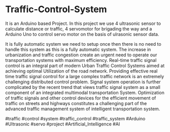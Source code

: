# Traffic-Control-System
It is an Arduino based Project. In this project we use 4 ultrasonic sensor to calculate distance or traffic, 4 servomotor for brigading the way and a Arduino Uno to control servo motor on the basis of ulrasonic sensor data.

It is fully automatic system we need to setup once then there is no need to handle this system as this is a fully automatic system.
The increase in urbanization and traffic congestion create an urgent need to operate our transportation systems with maximum efficiency. Real-time traffic signal control is an integral part of modern Urban Traffic Control Systems aimed at achieving optimal Utilization of the road network. Providing effective real time traffic signal control for a large complex traffic network is an extremely challenging distributed control problem. Signal system operation is further complicated by the recent trend that views traffic signal system as a small component of an integrated multimodal transportation System. Optimization of traffic signals and other control devices for the efficient movement of traffic on streets and highways constitutes a challenging part of the advanced traffic management system of intelligent transportation system.

#traffic #control #system #traffic_control #traffic_system #Arduino #Ultrasonic #servo #project #Artificial_Intelligence #AI
